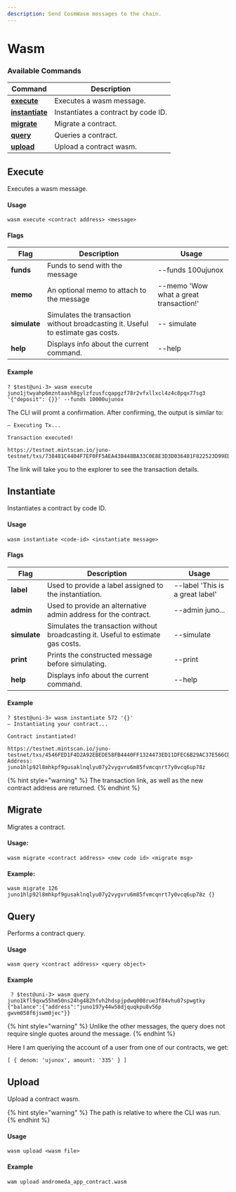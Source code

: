 ```yaml
---
description: Send CosmWasm messages to the chain.
---
```


# Wasm

### Available Commands

| Command                                        | Description                         |
| ---------------------------------------------- | ----------------------------------- |
| ****[**execute**](wasm.md#execute)****         | Executes a wasm message.            |
| ****[**instantiate**](wasm.md#instantiate)**** | Instantiates a contract by code ID. |
| ****[**migrate**](wasm.md#migrate)****         | Migrate a contract.                 |
| ****[**query**](wasm.md#query)****             | Queries a contract.                 |
| ****[**upload**](wasm.md#upload)****           | Upload a contract wasm.             |

## Execute

Executes a wasm message.

#### Usage

```
wasm execute <contract address> <message>
```

#### Flags

| Flag         | Description                                                                      | Usage                                  |
| ------------ | -------------------------------------------------------------------------------- | -------------------------------------- |
| **funds**    | Funds to send with the message                                                   | --funds 100ujunox                      |
| **memo**     | An optional memo to attach to the message                                        | --memo 'Wow what a great transaction!' |
| **simulate** | Simulates the transaction without broadcasting it. Useful to estimate gas costs. | -- simulate                            |
| **help**     | Displays info about the current command.                                         | --help                                 |

#### Example

```
? $test@uni-3> wasm execute juno1jtwyahp6mzntaash8gylzfzusfcqapgzf78r2vfxllxcl4z4c8pqx77sg3 '{"deposit": {}}' --funds 10000ujunox
```

The CLI will promt a confirmation. After confirming, the output is similar to:

```
– Executing Tx...

Transaction executed!

https://testnet.mintscan.io/juno-testnet/txs/738481C4404F7EF0FF5AEA438448BA33C0E8E3D3D036481F822523D99ED40DB5
```

The link will take you to the explorer to see the transaction details.

## Instantiate

Instantiates a contract by code ID.

#### Usage

```
wasm instantiate <code-id> <instantiate message>
```

#### Flags

| Flag         | Description                                                                      | Usage                           |
| ------------ | -------------------------------------------------------------------------------- | ------------------------------- |
| **label**    | Used to provide a label assigned to the instantiation.                           | --label 'This is a great label' |
| **admin**    | Used to provide an alternative admin address for the contract.                   | --admin juno...                 |
| **simulate** | Simulates the transaction without broadcasting it. Useful to estimate gas costs. | --simulate                      |
| **print**    | Prints the constructed message before simulating.                                | --print                         |
| **help**     | Displays info about the current command.                                         | --help                          |

#### Example

```
? $test@uni-3> wasm instantiate 572 '{}'
– Instantiating your contract...

Contract instantiated!

https://testnet.mintscan.io/juno-testnet/txs/4546FED1F4D2A92EBEDE58FB4440FF1324473ED11DFEC6B29AC37E566CD3CCB7
Address: juno1hlp92l8mhkpf9gusaklnqlyu07y2vygvru6m85fvmcqnrt7y0vcq6up78z
```

{% hint style="warning" %}
The transaction link, as well as the new contract address are returned.
{% endhint %}

## Migrate

Migrates a contract.

#### Usage:&#x20;

```
wasm migrate <contract address> <new code id> <migrate msg>
```

#### Example:

```
wasm migrate 126 juno1hlp92l8mhkpf9gusaklnqlyu07y2vygvru6m85fvmcqnrt7y0vcq6up78z {}
```

## Query

Performs a contract query.

#### Usage

```
wasm query <contract address> <query object> 
```

#### Example

```
 ? $test@uni-3> wasm query juno1kfl9qxw55hm50ns24hg482hfvh2hdspjpdwq008rue3f84vhu07spwgtky {"balance":{"address":"juno197y44w58djquqkpu8v56p
gwvm058f6jswm0jec"}} 
```

{% hint style="warning" %}
Unlike the other messages, the query does not require single quotes around the message.
{% endhint %}

Here I am queriying the account of a user from one of our contracts, we get:

```
[ { denom: 'ujunox', amount: '335' } ] 
```

## Upload

Upload a contract wasm.

{% hint style="warning" %}
The path is relative to where the CLI was run.&#x20;
{% endhint %}

#### Usage

```
wasm upload <wasm file> 
```

#### Example

```
wam upload andromeda_app_contract.wasm
```
